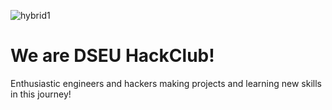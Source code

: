 ![hybrid1](https://user-images.githubusercontent.com/40523329/133916153-803a72af-2f97-48a6-8f93-65e041d02232.jpg)


# We are DSEU HackClub!
Enthusiastic engineers and hackers making projects and learning new skills in this journey!
